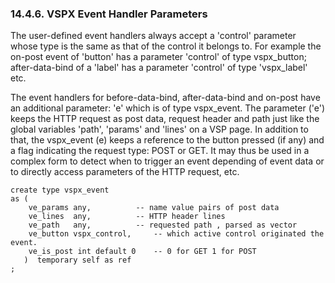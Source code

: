 <div>

<div>

<div>

<div>

### 14.4.6. VSPX Event Handler Parameters

</div>

</div>

</div>

The user-defined event handlers always accept a 'control' parameter
whose type is the same as that of the control it belongs to. For example
the on-post event of 'button' has a parameter 'control' of type
vspx_button; after-data-bind of a 'label' has a parameter 'control' of
type 'vspx_label' etc.

The event handlers for before-data-bind, after-data-bind and on-post
have an additional parameter: 'e' which is of type vspx_event. The
parameter ('e') keeps the HTTP request as post data, request header and
path just like the global variables 'path', 'params' and 'lines' on a
VSP page. In addition to that, the vspx_event (e) keeps a reference to
the button pressed (if any) and a flag indicating the request type: POST
or GET. It may thus be used in a complex form to detect when to trigger
an event depending of event data or to directly access parameters of the
HTTP request, etc.

``` programlisting
create type vspx_event
as (
    ve_params any,          -- name value pairs of post data
    ve_lines  any,          -- HTTP header lines
    ve_path   any,          -- requested path , parsed as vector
    ve_button vspx_control,     -- which active control originated the event.
    ve_is_post int default 0    -- 0 for GET 1 for POST
   )  temporary self as ref
;
```

</div>
